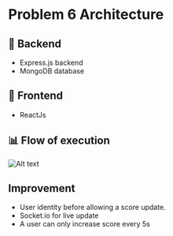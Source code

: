 # Problem 6 Architecture

## 🚀 Backend
- Express.js backend
- MongoDB database


## 🚀 Frontend
- ReactJs

## 📊 Flow of execution
![Alt text](https://res.cloudinary.com/imag/image/upload/v1740716835/Architecture.drawio_rgebwo.png "Flowchart")

## Improvement
- User identity before allowing a score update.
- Socket.io for live update
- A user can only increase score every 5s
